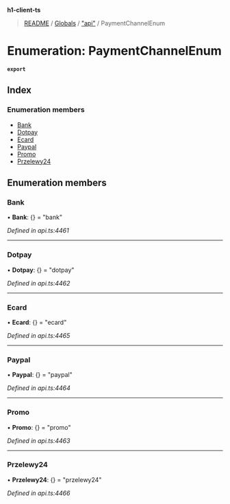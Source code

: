 **h1-client-ts**

> [README](../README.md) / [Globals](../globals.md) / ["api"](../modules/_api_.md) / PaymentChannelEnum

# Enumeration: PaymentChannelEnum

**`export`** 

## Index

### Enumeration members

* [Bank](_api_.paymentchannelenum.md#bank)
* [Dotpay](_api_.paymentchannelenum.md#dotpay)
* [Ecard](_api_.paymentchannelenum.md#ecard)
* [Paypal](_api_.paymentchannelenum.md#paypal)
* [Promo](_api_.paymentchannelenum.md#promo)
* [Przelewy24](_api_.paymentchannelenum.md#przelewy24)

## Enumeration members

### Bank

•  **Bank**: {} = "bank"

*Defined in api.ts:4461*

___

### Dotpay

•  **Dotpay**: {} = "dotpay"

*Defined in api.ts:4462*

___

### Ecard

•  **Ecard**: {} = "ecard"

*Defined in api.ts:4465*

___

### Paypal

•  **Paypal**: {} = "paypal"

*Defined in api.ts:4464*

___

### Promo

•  **Promo**: {} = "promo"

*Defined in api.ts:4463*

___

### Przelewy24

•  **Przelewy24**: {} = "przelewy24"

*Defined in api.ts:4466*
